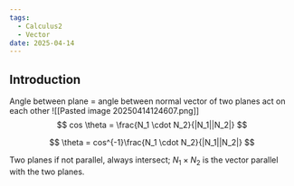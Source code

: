 ```yaml
---
tags:
  - Calculus2
  - Vector
date: 2025-04-14
---
```

## Introduction 
Angle between plane = angle between normal vector of two planes act on each other
![[Pasted image 20250414124607.png]]
$$ cos \theta = \frac{N_1 \cdot N_2}{|N_1||N_2|} $$

$$ \theta = cos^{-1}\frac{N_1 \cdot N_2}{|N_1||N_2|} $$


Two planes if not parallel, always intersect; $N_1 \times N_2$ is the vector parallel with the two planes.
